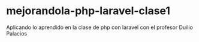 mejorandola-php-laravel-clase1
==============================

Aplicando lo aprendido en la clase de php con laravel con el profesor Duilio Palacios
